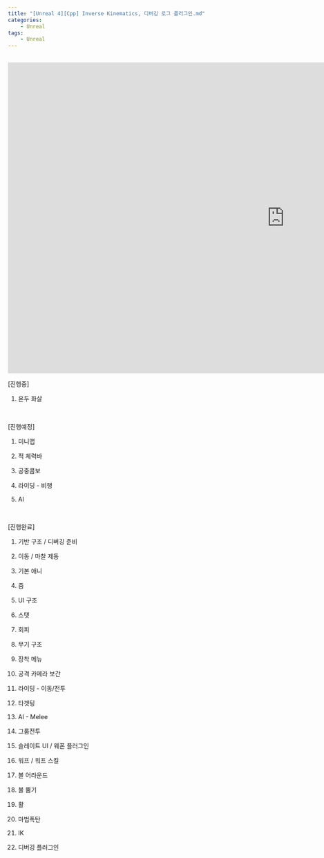 ```yaml
---
title: "[Unreal 4][Cpp] Inverse Kinematics, 디버깅 로그 플러그인.md"
categories:
    - Unreal
tags:
    - Unreal
---
```


<br>
<iframe width="1280" height="720" src="https://www.youtube.com/embed/_Y_y1JD4pqc" title="YouTube video player" frameborder="0" allow="accelerometer; autoplay; clipboard-write; encrypted-media; gyroscope; picture-in-picture" allowfullscreen></iframe>

<br>

[진행중]

1. 욘두 화살

​

[진행예정] 

1. 미니맵

2. 적 체력바

3. 공중콤보

4. 라이딩 - 비행

5. AI

​

[진행완료]

1. 기반 구조 / 디버깅 준비

2. 이동 / 마찰 제동

3. 기본 애니

4. 줌

5. UI 구조

6. 스탯

7. 회피

8. 무기 구조

9. 장착 메뉴

10. 공격 카메라 보간

11. 라이딩 - 이동/전투

12. 타겟팅

13. AI - Melee

14. 그룹전투

15. 슬레이트 UI / 웨폰 플러그인

16. 워프 / 워프 스킬

17. 볼 어라운드

18. 불 뿜기

19. 활

20. 마법폭탄

21. IK

22. 디버깅 플러그인